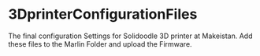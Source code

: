 # 3DprinterConfigurationFiles
The final configuration Settings for Solidoodle 3D printer at Makeistan. Add these files to the Marlin Folder and upload the Firmware.
